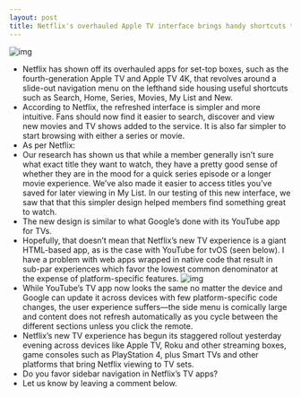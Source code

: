 ```yaml
---
layout: post
title: Netflix's overhauled Apple TV interface brings handy shortcuts to a sidebar menu
---
```

![img](http://media.idownloadblog.com/wp-content/uploads/2018/07/Netflix-TV-app-redesign.jpeg)
* Netflix has shown off its overhauled apps for set-top boxes, such as the fourth-generation Apple TV and Apple TV 4K, that revolves around a slide-out navigation menu on the lefthand side housing useful shortcuts such as Search, Home, Series, Movies, My List and New.
* According to Netflix, the refreshed interface is simpler and more intuitive. Fans should now find it easier to search, discover and view new movies and TV shows added to the service. It is also far simpler to start browsing with either a series or movie.
* As per Netflix:
* Our research has shown us that while a member generally isn’t sure what exact title they want to watch, they have a pretty good sense of whether they are in the mood for a quick series episode or a longer movie experience. We’ve also made it easier to access titles you’ve saved for later viewing in My List. In our testing of this new interface, we saw that that this simpler design helped members find something great to watch.
* The new design is similar to what Google’s done with its YouTube app for TVs.
* Hopefully, that doesn’t mean that Netflix’s new TV experience is a giant HTML-based app, as is the case with YouTube for tvOS (seen below). I have a problem with web apps wrapped in native code that result in sub-par experiences which favor the lowest common denominator at the expense of platform-specific features.
![img](http://media.idownloadblog.com/wp-content/uploads/2018/02/YouTube-for-Apple-TV-002.jpg)
* While YouTube’s TV app now looks the same no matter the device and Google can update it across devices with few platform-specific code changes, the user experience suffers—the side menu is comically large and content does not refresh automatically as you cycle between the different sections unless you click the remote.
* Netflix’s new TV experience has begun its staggered rollout yesterday evening across devices like Apple TV, Roku and other streaming boxes, game consoles such as PlayStation 4, plus Smart TVs and other platforms that bring Netflix viewing to TV sets.
* Do you favor sidebar navigation in Netflix’s TV apps?
* Let us know by leaving a comment below.

